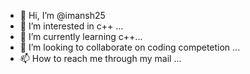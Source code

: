 - 👋 Hi, I’m @imansh25
- 👀 I’m interested in c++ ...
- 🌱 I’m currently learning c++...
- 💞️ I’m looking to collaborate on coding competetion ...
- 📫 How to reach me through my mail ...

<!---
imansh25/imansh25 is a ✨ special ✨ repository because its `README.md` (this file) appears on your GitHub profile.
You can click the Preview link to take a look at your changes.
--->
